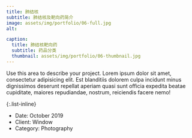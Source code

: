 ```yaml
---
title: 肺结核
subtitle: 肺结核及靶向药简介
image: assets/img/portfolio/06-full.jpg
alt:

caption:
  title: 肺结核靶向药
  subtitle: 药品分类
  thumbnail: assets/img/portfolio/06-thumbnail.jpg
---
```

Use this area to describe your project. Lorem ipsum dolor sit amet, consectetur adipisicing elit. Est blanditiis dolorem culpa incidunt minus dignissimos deserunt repellat aperiam quasi sunt officia expedita beatae cupiditate, maiores repudiandae, nostrum, reiciendis facere nemo!

{:.list-inline}
- Date: October 2019
- Client: Window
- Category: Photography
